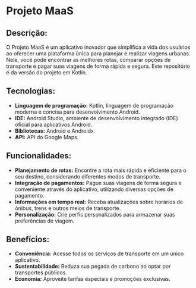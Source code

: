 # Projeto MaaS

## Descrição:

O Projeto MaaS é um aplicativo inovador que simplifica a vida dos usuários ao oferecer uma plataforma única para planejar e realizar viagens urbanas. Nele, você pode encontrar as melhores rotas, comparar opções de transporte e pagar suas viagens de forma rápida e segura.
Este repositório é da versão do projeto em Kotlin.

## Tecnologias:

* **Linguagem de programação:** Kotlin, linguagem de programação moderna e concisa para desenvolvimento Android.
* **IDE:** Android Studio, ambiente de desenvolvimento integrado (IDE) oficial para aplicativos Android.
* **Bibliotecas:** Android e Androidx.
* **API:** API do Google Maps.

## Funcionalidades:

* **Planejamento de rotas:** Encontre a rota mais rápida e eficiente para o seu destino, considerando diferentes modos de transporte.
* **Integração de pagamentos:** Pague suas viagens de forma segura e conveniente através do aplicativo, utilizando diversas opções de pagamento.
* **Informações em tempo real:** Receba atualizações sobre horários de ônibus, trens e outros meios de transporte.
* **Personalização:** Crie perfis personalizados para armazenar suas preferências de viagem.

## Benefícios:

* **Conveniência:** Acesse todos os serviços de transporte em um único aplicativo.
* **Sustentabilidade:** Reduza sua pegada de carbono ao optar por transportes públicos.
* **Economia:** Aproveite tarifas especiais e promoções exclusivas.

